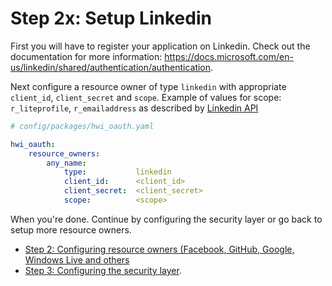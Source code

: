 Step 2x: Setup Linkedin
=======================
First you will have to register your application on Linkedin. Check out the
documentation for more information: https://docs.microsoft.com/en-us/linkedin/shared/authentication/authentication.

Next configure a resource owner of type `linkedin` with appropriate `client_id`,
`client_secret` and `scope`.
Example of values for scope: `r_liteprofile`, `r_emailaddress`
as described by [Linkedin API](https://docs.microsoft.com/en-us/linkedin/shared/authentication/authorization-code-flow?context=linkedin/context#step-2-request-an-authorization-code)

```yaml
# config/packages/hwi_oauth.yaml

hwi_oauth:
    resource_owners:
        any_name:
            type:           linkedin
            client_id:      <client_id>
            client_secret:  <client_secret>
            scope:          <scope>
```

When you're done. Continue by configuring the security layer or go back to
setup more resource owners.

- [Step 2: Configuring resource owners (Facebook, GitHub, Google, Windows Live and others](../2-configuring_resource_owners.md)
- [Step 3: Configuring the security layer](../3-configuring_the_security_layer.md).
